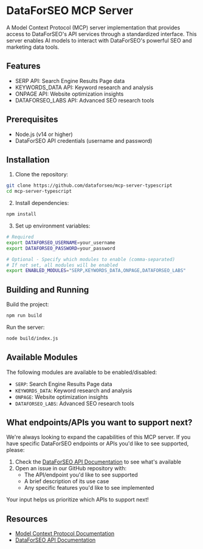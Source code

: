 # DataForSEO MCP Server

A Model Context Protocol (MCP) server implementation that provides access to DataForSEO's API services through a standardized interface. This server enables AI models to interact with DataForSEO's powerful SEO and marketing data tools.

## Features

- SERP API: Search Engine Results Page data
- KEYWORDS_DATA API: Keyword research and analysis
- ONPAGE API: Website optimization insights
- DATAFORSEO_LABS API: Advanced SEO research tools

## Prerequisites

- Node.js (v14 or higher)
- DataForSEO API credentials (username and password)

## Installation

1. Clone the repository:
```bash
git clone https://github.com/dataforseo/mcp-server-typescript
cd mcp-server-typescript
```

2. Install dependencies:
```bash
npm install
```

3. Set up environment variables:
```bash
# Required
export DATAFORSEO_USERNAME=your_username
export DATAFORSEO_PASSWORD=your_password

# Optional - Specify which modules to enable (comma-separated)
# If not set, all modules will be enabled
export ENABLED_MODULES="SERP,KEYWORDS_DATA,ONPAGE,DATAFORSEO_LABS"
```

## Building and Running

Build the project:
```bash
npm run build
```

Run the server:
```bash
node build/index.js
```

## Available Modules

The following modules are available to be enabled/disabled:

- `SERP`: Search Engine Results Page data
- `KEYWORDS_DATA`: Keyword research and analysis
- `ONPAGE`: Website optimization insights
- `DATAFORSEO_LABS`: Advanced SEO research tools

## What endpoints/APIs you want to support next?

We're always looking to expand the capabilities of this MCP server. If you have specific DataForSEO endpoints or APIs you'd like to see supported, please:

1. Check the [DataForSEO API Documentation](https://docs.dataforseo.com/v3/) to see what's available
2. Open an issue in our GitHub repository with:
   - The API/endpoint you'd like to see supported
   - A brief description of its use case
   - Any specific features you'd like to see implemented

Your input helps us prioritize which APIs to support next!

## Resources

- [Model Context Protocol Documentation](https://modelcontextprotocol.io/quickstart)
- [DataForSEO API Documentation](https://docs.dataforseo.com/)
